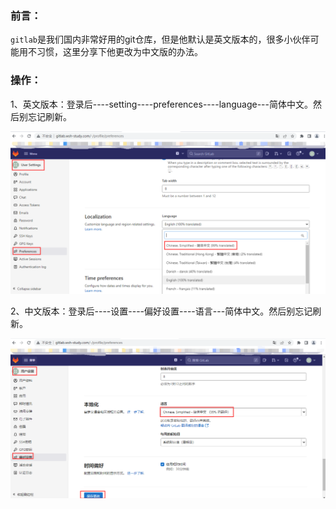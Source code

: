 
### 前言：

  `gitlab`是我们国内非常好用的git仓库，但是他默认是英文版本的，很多小伙伴可能用不习惯，这里分享下他更改为中文版的办法。

### 操作：

1、英文版本：登录后----setting----preferences----language---简体中文。然后别忘记刷新。

![image-20221125194356730](./assets/gitlab设置中文/1.png)

2、中文版本：登录后----设置----偏好设置----语言---简体中文。然后别忘记刷新。

![image-20221125194604429](./assets/gitlab设置中文/2.png)